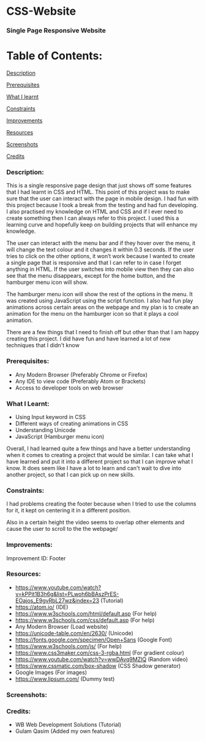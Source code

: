 # CSS-Website

### Single Page Responsive Website

# Table of Contents:

[Description](#Description)  
<a name="Description"/>

[Prerequisites](#Prerequisites)  
<a name="Prerequisites"/>

[What I learnt](#What_I_Learnt)  
<a name="What_I_Learnt"/>

[Constraints](#Constraints)  
<a name="Constraints"/>

[Improvements](#Improvements)  
<a name="Improvements"/>

[Resources](#Resources)  
<a name="Resources"/>

[Screenshots](#Screenshots)
<a name="Screenshots"/>

[Credits](#Credits)  
<a name="Credits"/>

### Description:

This is a single responsive page design that just shows off some features that I had learnt in CSS and HTML. This point of this project was to make sure that the user can interact with the page in mobile design. I had fun with this project because I took a break from the testing and had fun developing. I also practised my knowledge on HTML and CSS and if I ever need to create something then I can always refer to this project. I used this a learning curve and hopefully keep on building projects that will enhance my knowledge.

The user can interact with the menu bar and if they hover over the menu, it will change the text colour and it changes it within 0.3 seconds. If the user tries to click on the other options, it won’t work because I wanted to create a single page that is responsive and that I can refer to in case I forget anything in HTML. If the user switches into mobile view then they can also see that the menu disappears, except for the home button, and the hamburger menu icon will show. 

The hamburger menu icon will show the rest of the options in the menu. It was created using JavaScript using the script function. I also had fun play animations across certain areas on the webpage and my plan is to create an animation for the menu on the hamburger icon so that it plays a cool animation.

There are a few things that I need to finish off but other than that I am happy creating this project. I did have fun and have learned a lot of new techniques that I didn't know 


### Prerequisites:
- Any Modern Browser (Preferably Chrome or Firefox)
- Any IDE to view code (Preferably Atom or Brackets)
- Access to developer tools on web browser

### What I Learnt:
- Using Input keyword in CSS
- Different ways of creating animations in CSS
- Understanding Unicode
- JavaScript (Hamburger menu icon)

Overall, I had learned quite a few things and have a better understanding when it comes to creating a project that would be similar. I can take what I have learned and put it into a different project so that I can improve what I know. It does seem like I have a lot to learn and can't wait to dive into another project, so that I can pick up on new skills.

### Constraints:

I had problems creating the footer because when I tried to use the columns for it, it kept on centering it in a different position.

Also in a certain height the video seems to overlap other elements and cause the user to scroll to the the webpage/

### Improvements:
Improvement ID: Footer

### Resources:
- https://www.youtube.com/watch?v=kPPit1B3h6g&list=PLwoh6bBAszPrES-EOajos_E9gvRbL27wz&index=23 (Tutorial)
- https://atom.io/ (IDE)
- https://www.w3schools.com/html/default.asp (For help)
- https://www.w3schools.com/css/default.asp (For help)
- Any Modern Browser (Load website)
- https://unicode-table.com/en/2630/ (Unicode)
- https://fonts.google.com/specimen/Open+Sans (Google Font)
- https://www.w3schools.com/js/ (For help)
- https://www.css3maker.com/css-3-rgba.html (For gradient colour)
- https://www.youtube.com/watch?v=wwDAvq9MZlQ (Random video)
- https://www.cssmatic.com/box-shadow (CSS Shadow generator)
- Google Images (For images)
- https://www.lipsum.com/ (Dummy test)

### Screenshots:

### Credits:
- WB Web Development Solutions (Tutorial)
- Gulam Qasim (Added my own features)
